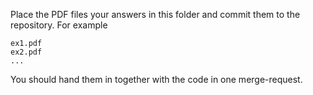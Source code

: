 Place the PDF files your answers in this folder and commit them to the
repository. For example

```
ex1.pdf
ex2.pdf
...
```

You should hand them in together with the code in one
merge-request.
